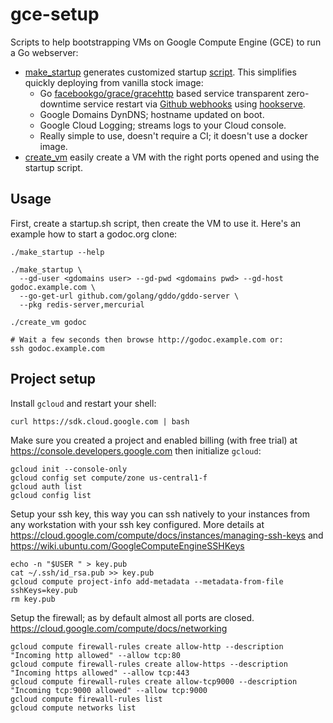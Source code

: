 gce-setup
=========

Scripts to help bootstrapping VMs on Google Compute Engine (GCE) to run a Go
webserver:

  - [make_startup](make_startup) generates customized startup
    [script](https://cloud.google.com/compute/docs/startupscript). This
    simplifies quickly deploying from vanilla stock image:
    - Go
      [facebookgo/grace/gracehttp](https://github.com/facebookgo/grace/gracehttp)
      based service transparent zero-downtime service restart via [Github
      webhooks](https://developer.github.com/webhooks/) using
      [hookserve](https://github.com/phayes/hookserve).
    - Google Domains DynDNS; hostname updated on boot.
    - Google Cloud Logging; streams logs to your Cloud console.
    - Really simple to use, doesn't require a CI; it doesn't use a docker image.
  - [create_vm](create_vm.md) easily create a VM with the right ports opened and
    using the startup script.


Usage
-----

First, create a startup.sh script, then create the VM to use it. Here's an
example how to start a godoc.org clone:

    ./make_startup --help

    ./make_startup \
      --gd-user <gdomains user> --gd-pwd <gdomains pwd> --gd-host godoc.example.com \
      --go-get-url github.com/golang/gddo/gddo-server \
      --pkg redis-server,mercurial

    ./create_vm godoc

    # Wait a few seconds then browse http://godoc.example.com or:
    ssh godoc.example.com


Project setup
-------------

Install `gcloud` and restart your shell:

    curl https://sdk.cloud.google.com | bash

Make sure you created a project and enabled billing (with free trial) at
https://console.developers.google.com then initialize `gcloud`:

    gcloud init --console-only
    gcloud config set compute/zone us-central1-f
    gcloud auth list
    gcloud config list


Setup your ssh key, this way you can ssh natively to your instances from
any workstation with your ssh key configured. More details at
https://cloud.google.com/compute/docs/instances/managing-ssh-keys and
https://wiki.ubuntu.com/GoogleComputeEngineSSHKeys

    echo -n "$USER " > key.pub
    cat ~/.ssh/id_rsa.pub >> key.pub
    gcloud compute project-info add-metadata --metadata-from-file sshKeys=key.pub
    rm key.pub

Setup the firewall; as by default almost all ports are closed. https://cloud.google.com/compute/docs/networking

    gcloud compute firewall-rules create allow-http --description "Incoming http allowed" --allow tcp:80
    gcloud compute firewall-rules create allow-https --description "Incoming https allowed" --allow tcp:443
    gcloud compute firewall-rules create allow-tcp9000 --description "Incoming tcp:9000 allowed" --allow tcp:9000
    gcloud compute firewall-rules list
    gcloud compute networks list
